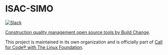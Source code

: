 # ISAC-SIMO

[![Slack](https://img.shields.io/static/v1?label=Slack&message=%23isac-simo&color=blue)](https://callforcode.org/slack)

[Construction quality management open source tools by Build Change](https://github.com/ISAC-SIMO). 

This project is maintained in its own organization and is officially part of [Call for Code® with The Linux Foundation](https://www.linuxfoundation.org/projects/call-for-code/).
